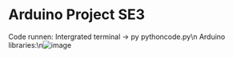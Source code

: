 # Arduino Project SE3

Code runnen: Intergrated terminal -> py pythoncode.py\n
Arduino libraries:\n![image](https://github.com/user-attachments/assets/1e254294-ee9e-4950-ba36-0f08795ba912)


